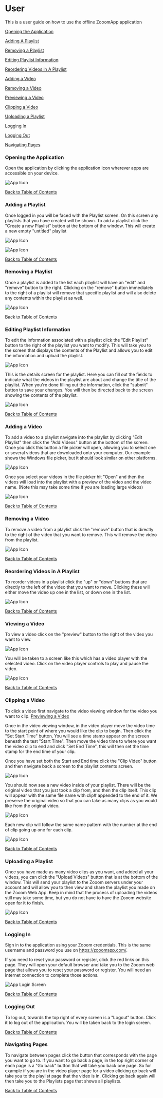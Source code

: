 # User 
This is a user guide on how to use the offline ZooomApp application

[Opening the Application](#Opening-the-Application)

[Adding A Playlist](#Adding-a-Playlist)

[Removing a Playlist](#Removing-a-Playlist)

[Editing Playlist Information](#Editing-Playlist-Information)

[Reordering Videos in A Playlist](#Reordering-Videos-in-A-Playlist)

[Adding a Video](#Adding-a-Video)

[Removing a Video](#Removing-a-Video)

[Previewing a Video](#Viewing-a-Video)

[Clipping a Video](#Clipping-a-Video)

[Uploading a Playlist](#Uploading-a-Playlist)

[Logging In](#Logging-In)

[Logging Out](#Logging-Out)

[Navigating Pages](#Navigating-Pages)

### Opening the Application
Open the application by clicking the application icon wherever apps are accessible on your device.

![App Icon](https://github.com/Line98Dev/offline-video-editing/blob/master/Auxiliary%20Files/UWP-Screenshots/windows-start-menu-application.png)

[Back to Table of Contents](#User)

### Adding a Playlist

Once logged in you will be faced with the Playlist screen. On this screen any playlists that you have created will be shown. To add a playlist click the "Create a new Playlist" button at the bottom of the window. This will create a new empty "untitled" playlist

![App Icon](https://github.com/Line98Dev/offline-video-editing/blob/master/Auxiliary%20Files/User_Documentation_Images/creating_a_playlist.png)

![App Icon](https://github.com/Line98Dev/offline-video-editing/blob/master/Auxiliary%20Files/User_Documentation_Images/default_new_playlist.png)

[Back to Table of Contents](#User)

### Removing a Playlist

Once a playlist is added to the list each playlist will have an "edit" and "remove" button to the right. Clicking on the "remove" button immediately to the right of a playlist will remove that specific playlist and will also delete any contents within the playlist as well.

![App Icon](https://github.com/Line98Dev/offline-video-editing/blob/master/Auxiliary%20Files/User_Documentation_Images/removing_a_playlist.png)

[Back to Table of Contents](#User)

### Editing Playlist Information

To edit the information associated with a playlist click the "Edit Playlist" button to the right of the playlist you want to modify. This will take you to the screen that displays the contents of the Playlist and allows you to edit the information and upload the playlist.

![App Icon](https://github.com/Line98Dev/offline-video-editing/blob/master/Auxiliary%20Files/UWP%20User/MadeFirstPlaylist.png)

This is the details screen for the playlist. Here you can fill out the fields to indicate what the videos in the playlist are about and change the title of the playlist. When you're done filling out the information, click the "submit" button to save your changes. You will then be directed back to the screen showing the contents of the playlist.

![App Icon](https://github.com/Line98Dev/offline-video-editing/blob/master/Auxiliary%20Files/UWP%20User/PlaylistDetails.png)

[Back to Table of Contents](#User)

### Adding a Video

To add a video to a playlist navigate into the playlist by clicking "Edit Playlist" then click the "Add Videos" button at the bottom of the screen.
Once you click this button a file picker will open, allowing you to select one or several videos that are downloaded onto your computer.
Our example shows the Windows file picker, but it should look similar on other platforms.

![App Icon](https://github.com/Line98Dev/offline-video-editing/blob/master/Auxiliary%20Files/UWP%20User/WindowsFileExplorer.png)

Once you select your videos in the file picker hit "Open" and then the videos will load into the playlist with a preview of the video and the video name. (Note this may take some time if you are loading large videos)

![App Icon](https://github.com/Line98Dev/offline-video-editing/blob/master/Auxiliary%20Files/UWP%20User/ListOfVideos.png)

[Back to Table of Contents](#User)

### Removing a Video

To remove a video from a playlist click the "remove" button that is directly to the right of the video that you want to remove. This will remove the video from the playlist.

![App Icon](https://github.com/Line98Dev/offline-video-editing/blob/master/Auxiliary%20Files/UWP%20User/ListOfVideos.png)

[Back to Table of Contents](#User)

### Reordering Videos in A Playlist

To reorder videos in a playlist click the "up" or "down" buttons that are directly to the left of the video that you want to move. Clicking these will either move the video up one in the list, or down one in the list.

![App Icon](https://github.com/Line98Dev/offline-video-editing/blob/master/Auxiliary%20Files/UWP%20User/ListOfVideos.png)

[Back to Table of Contents](#User)

### Viewing a Video

To view a video click on the "preview" button to the right of the video you want to view.

![App Icon](https://github.com/Line98Dev/offline-video-editing/blob/master/Auxiliary%20Files/UWP%20User/ListOfVideos.png)

You will be taken to a screen like this which has a video player with the selected video. Click on the video player controls to play and pause the video.

![App Icon](https://github.com/Line98Dev/offline-video-editing/blob/master/Auxiliary%20Files/UWP%20User/ClipPreview.png)

[Back to Table of Contents](#User)

### Clipping a Video

To click a video first navigate to the video viewing window for the video you want to clip.
[Previewing a Video](#Viewing-a-Video)

Once in the video viewing window, in the video player move the video time to the start point of where you would like the clip to begin.
Then click the "Set Start Time" button. You will see a time stamp appear on the screen beneath the test "Start Time".
Then move the video time to where you want the video clip to end and click "Set End Time", this will then set the time stamp for the end time of your clip.

Once you have set both the Start and End time click the "Clip Video" button and then navigate back a screen to the playlist contents screen.

![App Icon](https://github.com/Line98Dev/offline-video-editing/blob/master/Auxiliary%20Files/UWP%20User/ClipTimesSet.png)

You should now see a new video inside of your playlist. There will be the original video that you just took a clip from, and then the clip itself.
This clip will appear with the same file name with clip# appended to the end of it. We preserve the original video so that you can take as many clips as you would like from the original video.

![App Icon](https://github.com/Line98Dev/offline-video-editing/blob/master/Auxiliary%20Files/UWP%20User/ClipMade.png)

Each new clip will follow the same name pattern with the number at the end of clip going up one for each clip.

![App Icon](https://github.com/Line98Dev/offline-video-editing/blob/master/Auxiliary%20Files/UWP%20User/IncrementingClipCount.png)

[Back to Table of Contents](#User)

### Uploading a Playlist

Once you have made as many video clips as you want, and added all your videos, you can click the "Upload Videos" button that is at the bottom of the window.
This will send your playlist to the Zooom servers under your account and will allow you to then view and share the playlist you made on the Zooom Web App.
Keep in mind that the process of uploading the videos still may take some time, but you do not have to have the Zooom website open for it to finish.

![App Icon](https://github.com/Line98Dev/offline-video-editing/blob/master/Auxiliary%20Files/UWP%20User/PlaylistNoVideos.png)

[Back to Table of Contents](#User)

### Logging In

Sign in to the application using your Zooom credentials. This is the same username and password you use on https://zooomapp.com/.

If you need to reset your password or register, click the red links on this page. They will open your default browser and take you to the Zooom web page that allows you to reset your password or register. You will need an internet connection to complete those actions.

![App Login Screen](https://github.com/Line98Dev/offline-video-editing/blob/master/Auxiliary%20Files/UWP%20User/LoginScreen.png)

[Back to Table of Contents](#User)

### Logging Out

To log out, towards the top right of every screen is a "Logout" button. Click it to log out of the application. You will be taken back to the login screen.

[Back to Table of Contents](#User)

### Navigating Pages

To navigate between pages click the button that corresponds with the page you want to go to. If you want to go back a page, in the top right corner of each page is a "Go back" button that will take you back one page.
So for example if you are in the video player page for a video clicking go back will take you to the playlist page that the video is in. Clicking go back again will then take you to the Playlists page that shows all playlists.

[Back to Table of Contents](#User)
